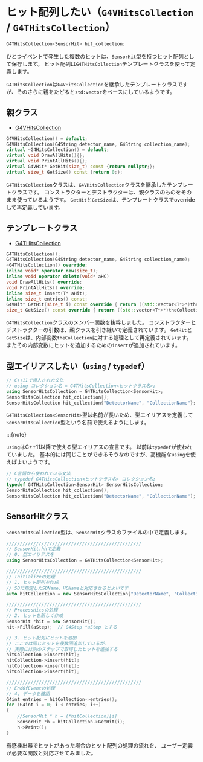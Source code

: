 # ヒット配列したい（``G4VHitsCollection`` / ``G4THitsCollection``）

```cpp
G4THitsCollection<SensorHit> hit_collection;
```

ひとつイベントで発生した複数のヒットは、``SensorHit``型を持つヒット配列として保存します。
ヒット配列は``G4THitsCollection``テンプレートクラスを使って定義します。

``G4THitsCollection``は``G4VHitsCollection``を継承したテンプレートクラスですが、そのさらに親をたどると``std:vector``をベースにしているようです。

## 親クラス

- [G4VHitsCollection](https://geant4.kek.jp/Reference/11.2.0/classG4VHitsCollection.html)

```cpp
G4VHitsCollection() = default;
G4VHitsCollection(G4String detector_name, G4String collection_name);
virtual ~G4HitsCollection() = default;
virtual void DrawAllHits(){};
virtual void PrintAllHits(){};
virtual G4VHit* GetHit(size_t) const {return nullptr;};
virtual size_t GetSize() const {return 0;};
```

``G4THitsCollection``クラスは、``G4VHitsCollection``クラスを継承したテンプレートクラスです。
コンストラクターとデストラクターは、親クラスのものをそのまま使っているようです。
``GetHit``と``GetSize``は、テンプレートクラスでoverrideして再定義しています。

## テンプレートクラス

- [G4THitsCollection](https://geant4.kek.jp/Reference/11.2.0/classG4THitsCollection.html)

```cpp
G4THitsCollection();
G4THitsCollection(G4String detector_name, G4String collection_name);
~G4THitsCollection() override;
inline void* operator new(size_t);
inline void operator delete(void* aHC)
void DrawAllHits() override;
void PrintAllHits() override;
inline size_t insert(T* aHit);
inline size_t entries() const;
G4VHit* GetHit(size_t i) const override { return ((std::vector<T*>*)theCollection)[i]; };
size_t GetSize() const override { return ((std::vector<T*>*)theCollection)->size(); };
```

``G4THitsCollection``クラスのメンバー関数を抜粋しました。
コンストラクターとデストラクターの引数は、親クラスを引き継いで定義されています。
``GetHit``と``GetSize``は、内部変数``theCollection``に対する処理として再定義されています。
またその内部変数にヒットを追加するための``insert``が追加されています。

## 型エイリアスしたい（``using`` / ``typedef``）

```cpp
// C++11で導入された文法
// using コレクション名 = G4THitsCollection<ヒットクラス名>;
using SensorHitsCollection = G4THitsCollection<SensorHit>;
SensorHitsCollection hit_collection{};
SensorHitsCollection hit_collection{"DetectorName", "CollectionName"};
```

``G4THitsCollection<SensorHit>``型は名前が長いため、型エイリアスを定義して
``SensorHitsCollection``型という名前で使えるようにします。

:::{note}

``using``はC++11以降で使える型エイリアスの宣言です。
以前は``typedef``が使われていました。
基本的には同じことができるそうなのですが、高機能な``using``を使えばよいようです。

```cpp
// C言語から使われている文法
// typedef G4THitsCollection<ヒットクラス名> コレクション名;
typedef G4THitsCollection<SensorHit> SensorHitsCollection;
SensorHitsCollection hit_collection();
SensorHitsCollection hit_collection("DetectorName", "CollectionName");
```

## SensorHitクラス

``SensorHitsCollection``型は、``SensorHit``クラスのファイルの中で定義します。

```cpp
//////////////////////////////////////////////////
// SensorHit.hhで定義
// 0. 型エイリアスを
using SensorHitsCollection = G4THitsCollection<SensorHit>;

//////////////////////////////////////////////////
// Initializeの処理
// 1. ヒット配列を作成
// SDに指定したSDName、HCNameと対応させるとよいです
auto hitCollection = new SensorHitsCollection{"DetectorName", "CollectionName"};

//////////////////////////////////////////////////
// ProcessHitsの処理
// 2. ヒットを新しく作成
SensorHit *hit = new SensorHit{};
hit->Fill(aStep);  // G4Step *aStep とする

// 3. ヒット配列にヒットを追加
// ここでは同じヒットを複数回追加しているが、
// 実際には別のステップで取得したヒットを追加する
hitCollection->insert(hit);
hitCollection->insert(hit);
hitCollection->insert(hit);
hitCollection->insert(hit);

//////////////////////////////////////////////////
// EndOfEventの処理
// 4. データを確認
G4int entries = hitCollection->entries();
for (G4int i = 0; i < entries; i++)
{
    //SensorHit * h = (*hitCollection)[i]
    SensorHit *h = hitCollection->GetHit(i);
    h->Print();
}
```

有感検出器でヒットがあった場合のヒット配列の処理の流れを、
ユーザー定義が必要な関数と対応させてみました。
